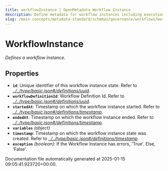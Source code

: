 ```yaml
---
title: workflowInstance | OpenMetadata Workflow Instance
description: Define metadata for workflow instances including execution ID, associated workflows, runtime inputs, status, and output parameters.
slug: /main-concepts/metadata-standard/schemas/governance/workflows/workflowinstance
---
```


# WorkflowInstance

*Defines a workflow instance.*

## Properties

- **`id`**: Unique identifier of this workflow instance state. Refer to *[../../type/basic.json#/definitions/uuid](#/../type/basic.json#/definitions/uuid)*.
- **`workflowDefinitionId`**: Workflow Definition Id. Refer to *[../../type/basic.json#/definitions/uuid](#/../type/basic.json#/definitions/uuid)*.
- **`startedAt`**: Timestamp on which the workflow instance started. Refer to *[../../type/basic.json#/definitions/timestamp](#/../type/basic.json#/definitions/timestamp)*.
- **`endedAt`**: Timestamp on which the workflow instance ended. Refer to *[../../type/basic.json#/definitions/timestamp](#/../type/basic.json#/definitions/timestamp)*.
- **`variables`** *(object)*
- **`timestamp`**: Timestamp on which the workflow instance state was created. Refer to *[../../type/basic.json#/definitions/timestamp](#/../type/basic.json#/definitions/timestamp)*.
- **`exception`** *(boolean)*: If the Workflow Instance has errors, 'True'. Else, 'False'.


Documentation file automatically generated at 2025-01-15 09:05:41.923720+00:00.
